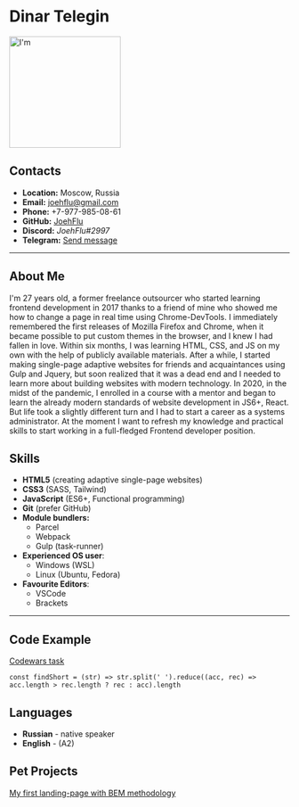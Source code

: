 # Dinar Telegin #

<img src="https://media.licdn.com/dms/image/D4E03AQHdkY1shV6P_Q/profile-displayphoto-shrink_800_800/0/1678305758010?e=1683763200&v=beta&t=Pa3O96RgKvuNOw4XJoeWM1fY1vVArRpkjhUToMcGPT8" alt="I'm" width="200"/>

## Contacts ##
* **Location:** Moscow, Russia
* **Email:** joehflu@gmail.com
* **Phone:** +7-977-985-08-61
* **GitHub:** [JoehFlu](https://github.com/JoehFlu)
* **Discord:** *JoehFlu#2997*
* **Telegram:** [Send message](https://t.me/JoehFlu) 

---

## About Me ##
I'm 27 years old, a former freelance outsourcer who started learning frontend development in 2017 thanks to a friend of mine who showed me how to change a page in real time using Chrome-DevTools. I immediately remembered the first releases of Mozilla Firefox and Chrome, when it became possible to put custom themes in the browser, and I knew I had fallen in love. Within six months, I was learning HTML, CSS, and JS on my own with the help of publicly available materials. After a while, I started making single-page adaptive websites for friends and acquaintances using Gulp and Jquery, but soon realized that it was a dead end and I needed to learn more about building websites with modern technology.
In 2020, in the midst of the pandemic, I enrolled in a course with a mentor and began to learn the already modern standards of website development in JS6+, React.
But life took a slightly different turn and I had to start a career as a systems administrator.
At the moment I want to refresh my knowledge and practical skills to start working in a full-fledged Frontend developer position.

## Skills ##
* **HTML5** (creating adaptive single-page websites)
* **CSS3** (SASS, Tailwind)
* **JavaScript** (ES6+, Functional programming)
* **Git** (prefer GitHub)
* **Module bundlers:**
    * Parcel
    * Webpack
    * Gulp (task-runner)
* **Experienced OS user**: 
    * Windows (WSL)
    * Linux (Ubuntu, Fedora)
* **Favourite Editors**:  
    * VSCode
    * Brackets

---

## Code Example
[Codewars task](https://www.codewars.com/kata/57cebe1dc6fdc20c57000ac9/javascript "Codewars")

```
const findShort = (str) => str.split(' ').reduce((acc, rec) => acc.length > rec.length ? rec : acc).length
```
## Languages
* **Russian** - native speaker
* **English** - (A2)

 ## Pet Projects
[My first landing-page with BEM methodology](https://joehflu.github.io/MoGo-free-layout/ "Link to site")